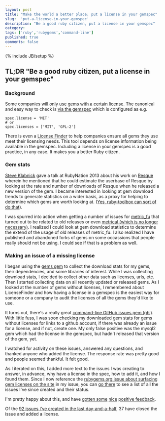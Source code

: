```yaml
---
layout: post
title: "Make the world a better place; put a license in your gemspec"
slug:  'put-a-license-in-your-gemspec'
description: "Be a good ruby citizen, put a license in your gemspec"
category:
tags: ['ruby','rubygems','command-line']
published: true
comments: false
---
```

{% include JB/setup %}

## TL;DR "Be a good ruby citizen, put a license in your gemspec"

### Background

Some companies [will only use gems with a certain license](https://github.com/rubygems/rubygems.org/issues/363#issuecomment-5079786).
The canonical and easy way to check is [via the gemspec](http://docs.rubygems.org/read/chapter/20#license)
which is configured as e.g.

    spec.license = 'MIT'
    # or
    spec.licenses = ['MIT', 'GPL-2']

There is even a [License Finder](https://github.com/pivotal/LicenseFinder) to help companies ensure all gems they use
meet their licensing needs. This tool depends on license information being available in the gemspec.
Including a license in your gemspec is a good practice, in any case. It makes you a better Ruby citizen.

### Gem stats

[Steve Klabnick](http://steveklabnik.com/) gave a talk at RubyNation 2013 about his work on [Resque](https://github.com/resque/resque) wherein
he mentioned that he could estimate the userbase of Resque by looking at the rate and number of downloads of Resque when he released
a new version of the gem.  I became interested in looking at gem download trends to generate statistics on a wider basis, as a proxy
for helping to determine which gems are worth looking at.  ([Yes, ruby-toolbox can sort of do that](http://ruby-toolbox.com)).

I was spurred into action when getting a number of issues for [metric_fu](https://github.com/metricfu/metric_fu) that turned out to be related to
old releases or even [metrical (which is no longer necessary)](https://github.com/metricfu/metric_fu/blob/master/HISTORY.md#metricfu-300--2013-02-07).
I realized I could look at gem download statistics to determine the extend of the usage of old releases of metric_fu.  I also realized I have published
and abandoned forks of gems on some occassions that people really should not be using.  I could see if that is a problem
as well.

### Making an issue of a missing license

I began using the [gems gem](https://github.com/rubygems/gems) to collect the download stats for my gems, their dependencies,
and some libraries of interest.  While I was collecting download stats, I decided to collect other data such as licenses,
urls, etc.  Then I started collecting data on all recently updated or released gems.  As I looked at the number of gems
without licenses, I remembered about LicenseFinder and how having a license in a gemspec is the easiest way for someone or a company
to audit the licenses of all the gems they'd like to use.

It turns out, there's a really great [command-line GitHub issues gem (ghi)](https://github.com/stephencelis/ghi).  With little fuss,
I was soon checking my downloaded gem stats for gems without licenses for links to a github account, if there was already an issue
for a license, and if not, create one.  My only false positive was the mysql2 gem which had the license in the gemspec, but hadn't
released that version of the gem, yet.

I watched for activity on these issues, answered any questions, and thanked anyone who added the license. The response rate was pretty
good and people seemed thankful. It felt good.

As I iterated on this, I added more text to the issues I was creating to answer, in advance, why have a license in the spec,
how to add it, and how I found them.  Since I now reference the [rubygems.org issue about surfacing gem licenses on the site](https://github.com/rubygems/rubygems.org/issues/363#issuecomment-5079786)
in my issue, you can [go there](https://github.com/rubygems/rubygems.org/issues/363#issuecomment-5079786) to see a list of all the issues
I've since created and their status.

I'm pretty happy about this, and  have [gotten some](https://groups.google.com/d/topic/license-finder/1h319JFT8bo/discussion)
[nice](https://github.com/warwickshire/remote_partial/issues/1) [positive feedback](https://github.com/rsslldnphy/either/issues/1).

Of the [92 issues I've created in the last day-and-a-half](https://gist.github.com/bf4/5952053#file-license_issues-txt),
 37 have closed the issue and added a license.
